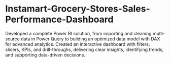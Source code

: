 # Instamart-Grocery-Stores-Sales-Performance-Dashboard
Developed a complete Power BI solution, from importing and cleaning multi-source data in Power Query to building an optimized data model with DAX for advanced analytics. Created an interactive dashboard with filters, slicers, KPIs, and drill-throughs, delivering clear insights, identifying trends, and supporting data-driven decisions.
